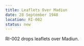 ```yaml
---
title: Leaflets Over Madiun
date: 28 September 1948
location: RI-002
status: new
---
```


RI-002 drops leaflets over Madiun.
